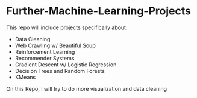 # Further-Machine-Learning-Projects
This repo will include projects specifically about:
- Data Cleaning
- Web Crawling w/ Beautiful Soup
- Reinforcement Learning
- Recommender Systems
- Gradient Descent w/ Logistic Regression
- Decision Trees and Random Forests
- KMeans

On this Repo, I will try to do more visualization and data cleaning
